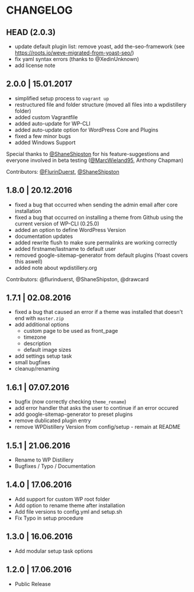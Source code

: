 
# CHANGELOG

## HEAD (2.0.3)
* update default plugin list: remove yoast, add the-seo-framework (see https://roots.io/weve-migrated-from-yoast-seo/)
* fix yaml syntax errors (thanks to @XedinUnknown)
* add license note


## 2.0.0 | 15.01.2017
* simplified setup process to `vagrant up`
* restructured file and folder structure (moved all files into a wpdistillery folder)
* added custom Vagrantfile
* added auto-update for WP-CLI
* added auto-update option for WordPress Core and Plugins
* fixed a few minor bugs
* added Windows Support

Special thanks to [@ShaneShipston](https://github.com/ShaneShipston) for his feature-suggestions and everyone involved in beta testing ([@MarcWieland95](https://github.com/marcwieland95), Anthony Chapman)

Contributors: [@FlurinDuerst](https://github.com/flurinduerst), [@ShaneShipston](https://github.com/ShaneShipston)

## 1.8.0 | 20.12.2016
* fixed a bug that occurred when sending the admin email after core installation
* fixed a bug that occurred on installing a theme from Github using the current version of WP-CLI (0.25.0)
* added an option to define WordPress Version
* documentation updates
* added rewrite flush to make sure permalinks are working correctly
* added firstname/lastname to default user
* removed google-sitemap-generator from default plugins (Yoast covers this aswell)
* added note about wpdistillery.org

Contributors: @flurinduerst, @ShaneShipston, @drawcard

## 1.7.1 | 02.08.2016
* fixed a bug that caused an error if a theme was installed that doesn't end with `master.zip`
* add additional options
  * custom page to be used as front_page
  * timezone
  * description
  * default image sizes
* add settings setup task
* small bugfixes
* cleanup/renaming

## 1.6.1 | 07.07.2016
* bugfix (now correctly checking `theme_rename`)
* add error handler that asks the user to continue if an error occured
* add google-sitemap-generator to preset plugins
* remove dublicated plugin entry
* remove WPDistillery Version from config/setup - remain at README

## 1.5.1 | 21.06.2016
* Rename to WP Distillery
* Bugfixes / Typo / Documentation

## 1.4.0 | 17.06.2016
* Add support for custom WP root folder
* Add option to rename theme after installation
* Add file versions to config.yml and setup.sh
* Fix Typo in setup procedure


## 1.3.0 | 16.06.2016
* Add modular setup task options

## 1.2.0 | 17.06.2016
* Public Release
